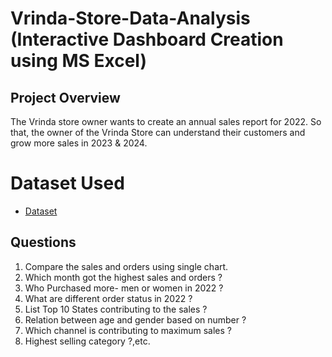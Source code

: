 # Vrinda-Store-Data-Analysis (Interactive Dashboard Creation using MS Excel)
## Project Overview
The Vrinda store owner wants to create an annual sales report for 2022. So that, the owner of the Vrinda Store can understand their customers and grow more sales in 2023 & 2024.
# Dataset Used
- <a href="https://github.com/Aajtakk/DataExplorer/blob/main/Vrinda%20Store%20Data%20Analysis-Excel.xlsx">Dataset</a>
## Questions
1. Compare the sales and orders using single chart.
2. Which month got the highest sales and orders ?
3. Who Purchased more- men or women in 2022 ?
4. What are different order status in 2022 ?
5. List Top 10 States contributing to the sales ?
6. Relation between age and gender based on number ?
7. Which channel is contributing to maximum sales ?
8. Highest selling category ?,etc.
